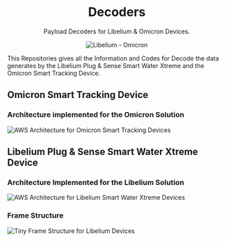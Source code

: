 <h1 align="center"> Decoders </h1>

<div align="center"> Payload Decoders for Libelium &amp; Omicron Devices. </div>

<div align="center"> 
  
![Libelium - Omicron](https://github.com/LokiHxC/Decoders/blob/main/Assets/SWX-OST.png?raw=true)  

</div>

<div>This Repositories gives all the Information and Codes for Decode the data generates by the Libelium Plug &amp; Sense Smart Water Xtreme and the Omicron Smart Tracking Device.</div>

<h2>Omicron Smart Tracking Device</h2>

<h3>Architecture implemented for the Omicron Solution</h3>

![AWS Architecture for Omicron Smart Tracking Devices](https://github.com/LokiHxC/Decoders/blob/main/Assets/OST.png?raw=true)

<h2>Libelium Plug &amp; Sense Smart Water Xtreme Device</h2>

<h3>Architecture Implemented for the Libelium Solution</h3>

![AWS Architecture for Libelium Smart Water Xtreme Devices](https://github.com/LokiHxC/Decoders/blob/main/Assets/SWX.png?raw=true)

<h3>Frame Structure</h3>

![Tiny Frame Structure for Libelium Devices](https://github.com/LokiHxC/Decoders/blob/main/Assets/FrameSWX.png?raw=true)
